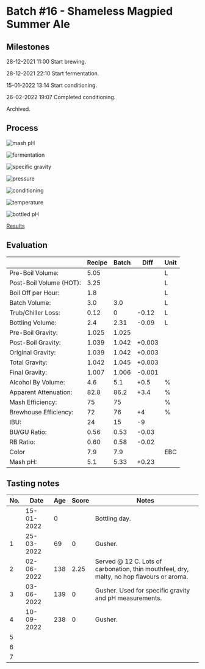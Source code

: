 # Batch #16 - Shameless Magpied Summer Ale 

## Milestones

28-12-2021 11:00 Start brewing.

28-12-2021 22:10 Start fermentation.

15-01-2022 13:14 Start conditioning.

26-02-2022 19:07 Completed conditioning.

Archived.

## Process

![mash pH](mash_ph.png)

![fermentation](fermentation.png)

![specific gravity](gravity.png)

![pressure](pressure.png)

![conditioning](conditioning.png)

![temperature](temperature.png)

![bottled pH](bottled_ph.png)

[Results](./Batch_16_Shameless_Magpied_Summer_Ale_results.pdf)

## Evaluation

|                         | Recipe | Batch | Diff   | Unit |
|-------------------------|--------|-------|--------|------|
| Pre-Boil Volume:        | 5.05   |       |        | L    |
| Post-Boil Volume (HOT): | 3.25   |       |        | L    |
| Boil Off per Hour:      | 1.8    |       |        | L    |
| Batch Volume:           | 3.0    | 3.0   |        | L    |
| Trub/Chiller Loss:      | 0.12   | 0     | -0.12  | L    |
| Bottling Volume:        | 2.4    | 2.31  | -0.09  | L    |
| Pre-Boil Gravity:       | 1.025  | 1.025 |        |      |
| Post-Boil Gravity:      | 1.039  | 1.042 | +0.003 |      |
| Original Gravity:       | 1.039  | 1.042 | +0.003 |      |
| Total Gravity:          | 1.042  | 1.045 | +0.003 |      |
| Final Gravity:          | 1.007  | 1.006 | -0.001 |      |
| Alcohol By Volume:      | 4.6    | 5.1   | +0.5   | %    |
| Apparent Attenuation:   | 82.8   | 86.2  | +3.4   | %    |
| Mash Efficiency:        | 75     | 75    |        | %    |
| Brewhouse Efficiency:   | 72     | 76    | +4     | %    |
| IBU:                    | 24     | 15    | -9     |      |
| BU/GU Ratio:            | 0.56   | 0.53  | -0.03  |      |
| RB Ratio:               | 0.60   | 0.58  | -0.02  |      |
| Color                   | 7.9    | 7.9   |        | EBC  |
| Mash pH:                | 5.1    | 5.33  | +0.23  |      |

## Tasting notes

| No. | Date       | Age | Score | Notes |
|-----|------------|-----|-------|-------|
|     | 15-01-2022 |   0 |       | Bottling day. |
|   1 | 25-03-2022 |  69 |  0    | Gusher. |
|   2 | 02-06-2022 | 138 |  2.25 | Served @ 12 C. Lots of carbonation, thin mouthfeel, dry, malty, no hop flavours or aroma. |
|   3 | 03-06-2022 | 139 |  0    | Gusher. Used for specific gravity and pH measurements. |
|   4 | 10-09-2022 | 238 |  0    | Gusher. |
|   5 |            |     |       |  |
|   6 |            |     |       |  |
|   7 |            |     |       |  |
